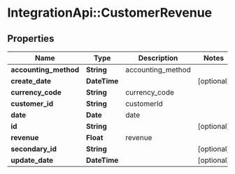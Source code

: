 # IntegrationApi::CustomerRevenue

## Properties
Name | Type | Description | Notes
------------ | ------------- | ------------- | -------------
**accounting_method** | **String** | accounting_method | 
**create_date** | **DateTime** |  | [optional] 
**currency_code** | **String** | currency_code | 
**customer_id** | **String** | customerId | 
**date** | **Date** | date | 
**id** | **String** |  | [optional] 
**revenue** | **Float** | revenue | 
**secondary_id** | **String** |  | [optional] 
**update_date** | **DateTime** |  | [optional] 


